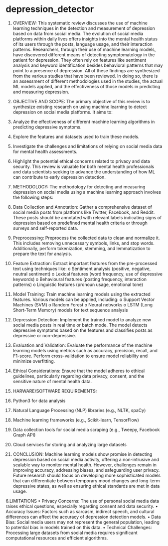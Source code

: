 # depression_detector


1. OVERVIEW: 
This systematic review discusses the use of machine learning techniques in the detection and measurement of depression based on data from social media. The evolution of social media platforms within daily lives offers insights into the mental health status of its users through the posts, language usage, and their interaction patterns. Researchers, through their use of machine learning models, have discovered different means of detecting symptomatology in the patient for depression. They often rely on features like sentiment analysis and keyword identification besides behavioral patterns that may point to a presence of depression. All of these findings are synthesized from the various studies that have been reviewed. In doing so, there is an assessment of different methodologies used in the studies, the actual ML models applied, and the effectiveness of those models in predicting and measuring depression.

2. OBJECTIVE AND SCOPE: 
The primary objective of this review is to synthesize existing research on using machine learning to detect depression on social media platforms. It aims to:

1.	Analyze the effectiveness of different machine learning algorithms in predicting depressive symptoms.
2.	Explore the features and datasets used to train these models.
3.	Investigate the challenges and limitations of relying on social media data for mental health assessments.
4.	Highlight the potential ethical concerns related to privacy and data security. This review is valuable for both mental health professionals and data scientists seeking to advance the understanding of how ML can contribute to early depression detection.


3. METHODOLOGY: 
The methodology for detecting and measuring depression on social media using a machine learning approach involves the following steps:
1.	Data Collection and Annotation: Gather a comprehensive dataset of social media posts from platforms like Twitter, Facebook, and Reddit. These posts should be annotated with relevant labels indicating signs of depression based on predefined mental health criteria or through surveys and self-reported data.
2.	Preprocessing: Preprocess the collected data to clean and normalize it. This includes removing unnecessary symbols, links, and stop words. Additionally, perform tokenization, stemming, and lemmatization to prepare the text for analysis.
3.	Feature Extraction: Extract important features from the pre-processed text using techniques like:
o	Sentiment analysis (positive, negative, neutral sentiment)
o	Lexical features (word frequency, use of depressive keywords)
o	Behavioural features (posting frequency, interaction patterns)
o	Linguistic features (pronoun usage, emotional tone)
4.	Model Training: Train machine learning models using the extracted features. Various models can be applied, including:
o	Support Vector Machines (SVM)
o	Random Forest
o	Neural networks
o	LSTM (Long Short-Term Memory) models for text sequence analysis
5.	Depression Detection: Implement the trained model to analyze new social media posts in real time or batch mode. The model detects depressive symptoms based on the features and classifies posts as depressive or non-depressive.
6.	Evaluation and Validation: Evaluate the performance of the machine learning models using metrics such as accuracy, precision, recall, and F1-score. Perform cross-validation to ensure model reliability and minimize overfitting.
7.	Ethical Considerations: Ensure that the model adheres to ethical guidelines, particularly regarding data privacy, consent, and the sensitive nature of mental health data.


4. HARWARE/SOFTWARE REQUIREMENTS: 
1.	Python3 for data analysis
2.	Natural Language Processing (NLP) libraries (e.g., NLTK, spaCy)
3.	Machine learning frameworks (e.g., Scikit-learn, TensorFlow)
4.	Data collection tools for social media scraping (e.g., Tweepy, Facebook Graph API)
5.	Cloud services for storing and analyzing large datasets



5. CONCLUSION: 
Machine learning models show promise in detecting depression based on social media activity, offering a non-intrusive and scalable way to monitor mental health. However, challenges remain in improving accuracy, addressing biases, and safeguarding user privacy. Future research should focus on developing more sophisticated models that can differentiate between temporary mood changes and long-term depressive states, as well as ensuring ethical standards are met in data usage.


6.LIMITATIONS 
•  Privacy Concerns: The use of personal social media data raises ethical questions, especially regarding consent and data security.
•  Accuracy Issues: Factors such as sarcasm, indirect speech, and cultural differences can affect the accuracy of depression detection models.
•  Data Bias: Social media users may not represent the general population, leading to potential bias in models trained on this data.
•  Technical Challenges: Processing large datasets from social media requires significant computational resources and efficient algorithms.

